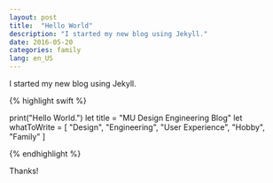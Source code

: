```yaml
---
layout: post
title:  "Hello World"
description: "I started my new blog using Jekyll."
date: 2016-05-20
categories: family
lang: en_US
---
```

I started my new blog using Jekyll.

{% highlight swift %}

print("Hello World.")
let title = "MU Design Engineering Blog"
let whatToWrite = [
  "Design",
  "Engineering",
  "User Experience",
  "Hobby",
  "Family"
]

{% endhighlight %}

Thanks!
